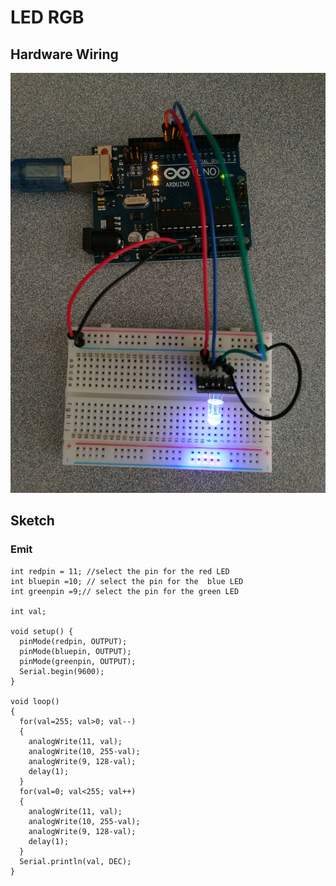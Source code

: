 # LED RGB

## Hardware Wiring
![Image](../../Examples/sensor-kit-for-arduino/013_led_rgb.jpg)

## Sketch
### Emit
```
int redpin = 11; //select the pin for the red LED
int bluepin =10; // select the pin for the  blue LED
int greenpin =9;// select the pin for the green LED

int val;

void setup() {
  pinMode(redpin, OUTPUT);
  pinMode(bluepin, OUTPUT);
  pinMode(greenpin, OUTPUT);
  Serial.begin(9600);
}

void loop() 
{
  for(val=255; val>0; val--)
  {
    analogWrite(11, val);
    analogWrite(10, 255-val);
    analogWrite(9, 128-val);
    delay(1); 
  }
  for(val=0; val<255; val++)
  {
    analogWrite(11, val);
    analogWrite(10, 255-val);
    analogWrite(9, 128-val);
    delay(1); 
  }
  Serial.println(val, DEC);
}
```